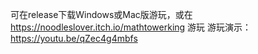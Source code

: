 可在release下载Windows或Mac版游玩，或在 https://noodleslover.itch.io/mathtowerking 游玩
游玩演示：https://youtu.be/qZec4g4mbfs
